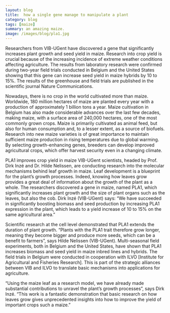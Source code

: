 ```yaml
---
layout: blog
title:  how a single gene manage to manipulate a plant
category: blog
tags: [maize]  
summary: an amazing maize.
image: /images/blog/pla1.jpg
---
```


Researchers from VIB-UGent have discovered a gene that significantly increases plant growth and seed yield in maize. Research into crop yield is crucial because of the increasing incidence of extreme weather conditions affecting agriculture. The results from laboratory research were confirmed during two-year field trials conducted in Belgium and the United States showing that this gene can increase seed yield in maize hybrids by 10 to 15%. The results of the greenhouse and field trials are published in the scientific journal Nature Communications. 

Nowadays, there is no crop in the world cultivated more than maize. Worldwide, 180 million hectares of maize are planted every year with a production of approximately 1 billion tons a year. Maize cultivation in Belgium has also made considerable advances over the last few decades, making maize, with a surface area of 240,000 hectares, one of the most commonly grown crops. Maize is primarily cultivated as animal feed, but also for human consumption and, to a lesser extent, as a source of biofuels. Research into new maize varieties is of great importance to maintain sufficient maize production in rising temperatures due to global warming. By selecting growth-enhancing genes, breeders can develop improved agricultural crops, which offer harvest security even in a changing climate.
 
PLA1 improves crop yield in maize 
VIB-UGent scientists, headed by Prof. Dirk Inzé and Dr. Hilde Nelissen, are conducting research into the molecular mechanisms behind leaf growth in maize. Leaf development is a blueprint for the plant’s growth processes. Indeed, knowing how leaves grow provides a great deal of information about the growth of the plant as a whole. The researchers discovered a gene in maize, named PLA1, which significantly increases plant growth and the size of plant organs such as the leaves, but also the cob. Dirk Inzé (VIB-UGent) says: “We have succeeded in significantly boosting biomass and seed production by increasing PLA1 expression in the plant, which leads to a yield increase of 10 to 15% on the same agricultural area.” 

Scientific research at the cell level demonstrated that PLA1 extends the duration of plant growth. “Plants with the PLA1 trait therefore grow longer, meaning they become bigger and produce more seeds, which can be a benefit to farmers”, says Hilde Nelissen (VIB-UGent). Multi-seasonal field experiments, both in Belgium and the United States, have shown that PLA1 increases biomass and seed yield in maize inbred lines and hybrids.
The field trials in Belgium were conducted in cooperation with ILVO [Institute for Agricultural and Fisheries Research]. This is part of the strategic alliances between VIB and ILVO to translate basic mechanisms into applications for agriculture.

“Using the maize leaf as a research model, we have already made substantial contributions to unravel the plant’s growth processes”, says Dirk Inzé. “This work is a fantastic demonstration that basic research on how leaves grow gives unprecedented insights into how to improve the yield of important crops such a maize.”
